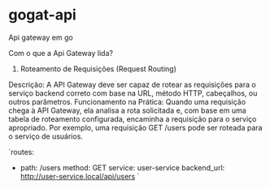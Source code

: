 # gogat-api
Api gateway em go

Com o que a Api Gateway lida?

1. Roteamento de Requisições (Request Routing)

Descrição: A API Gateway deve ser capaz de rotear as requisições para o serviço backend correto com base na URL, método HTTP, cabeçalhos, ou outros parâmetros.
Funcionamento na Prática: Quando uma requisição chega à API Gateway, ela analisa a rota solicitada e, com base em uma tabela de roteamento configurada, encaminha a requisição para o serviço apropriado. Por exemplo, uma requisição GET /users pode ser roteada para o serviço de usuários.

`routes:
  - path: /users
    method: GET
    service: user-service
    backend_url: http://user-service.local/api/users
`
